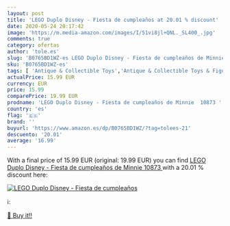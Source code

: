 ```yaml
---
layout: post
title: 'LEGO Duplo Disney - Fiesta de cumpleaños at 20.01 % discount'
date: 2020-05-24 20:17:42
image: 'https://m.media-amazon.com/images/I/51vi8jl+QNL._SL400_.jpg'
comments: true
category: ofertas
author: 'tole.es'
slug: 'B0765BD1WZ-es LEGO Duplo Disney - Fiesta de cumpleaños de Minnie 10873'
sku: 'B0765BD1WZ-es'
tags: [ 'Antique & Collectible Toys','Antique & Collectible Toys & Figurines','Antiques & Collectibles','Architecture','Arts & Photography','Bauspielzeug & Konstruktionsspielzeug','Books','Building Toys','Childrens Activities, Crafts & Games Books','Childrens Activity Books','Childrens Architecture Books','Childrens Arts, Music & Photography Books','Childrens Books','Childrens Computer Hardware & Robotics Books','Childrens Computers & Technology Books','Childrens Craft & Hobby Books','Childrens Game Books','Childrens Model Building Books','Childrens Programming Books','Childrens Science & Nature Books','Computer Programming','Computer Science','Computers & Technology','Crafts & Hobbies','Crafts, Hobbies & Home','Engineering','Engineering & Transportation','Industrial Manufacturing Systems','Juegos de construcción para niños','Juguetes','Juguetes y juegos','Model Building','Robotics','Robotics & Automation','Spielzeug','Toy & Model Crafts','Toy Building Sets','Toys & Games','lego', ]
actualPrice: 15.99 EUR
currency: EUR
price: 15.99
comparePrice: 19.99 EUR
prodname: 'LEGO Duplo Disney - Fiesta de cumpleaños de Minnie  10873 '
country: 'es'
flag: '🇪🇸'
brand: ''
buyurl: 'https://www.amazon.es/dp/B0765BD1WZ/?tag=tolees-21'
descuento: '20.01'
average: '16.99'
---
```


With a final price of 15.99 EUR (original: 19.99 EUR) you can find [LEGO Duplo Disney - Fiesta de cumpleaños de Minnie  10873 ](https://www.amazon.es/dp/B0765BD1WZ/?tag=tolees-21) with a  20.01 % discount here:

[![LEGO Duplo Disney - Fiesta de cumpleaños](https://m.media-amazon.com/images/I/51vi8jl+QNL._SL400_.jpg)](https://www.amazon.es/dp/B0765BD1WZ/?tag=tolees-21)

ℹ️:


[🛒 Buy it!!](https://www.amazon.es/dp/B0765BD1WZ/?tag=tolees-21)
